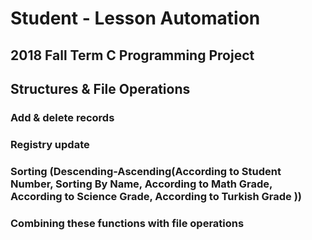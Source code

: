 # Student - Lesson Automation

## 2018 Fall Term C Programming Project
## Structures & File Operations

### Add & delete records
### Registry update
### Sorting (Descending-Ascending(According to Student Number, Sorting By Name, According to Math Grade, According to Science Grade, According to Turkish Grade ))
### Combining these functions with file operations
